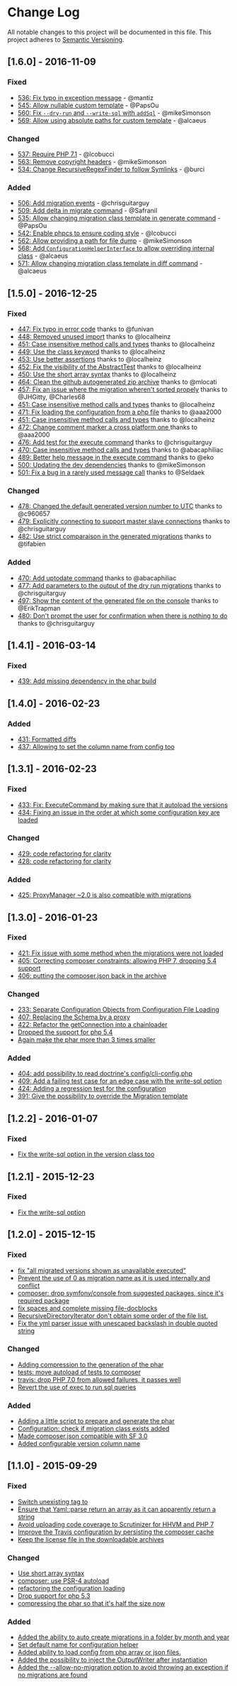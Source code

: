 # Change Log
All notable changes to this project will be documented in this file.
This project adheres to [Semantic Versioning](http://semver.org/).

## [1.6.0] - 2016-11-09

### Fixed
  - [536: Fix typo in exception message](https://github.com/doctrine/migrations/pull/536) - @mantiz
  - [545: Allow nullable custom template](https://github.com/doctrine/migrations/pull/545) - @PapsOu
  - [560: Fix `--dry-run` and `--write-sql` with `addSql`](https://github.com/doctrine/migrations/pull/560) - @mikeSimonson
  - [569: Allow using absolute paths for custom template](https://github.com/doctrine/migrations/pull/569) - @alcaeus

### Changed
  - [537: Require PHP 7.1](https://github.com/doctrine/migrations/pull/537) - @lcobucci
  - [563: Remove copyright headers](https://github.com/doctrine/migrations/pull/563) - @mikeSimonson
  - [534: Change RecursiveRegexFinder to follow Symlinks](https://github.com/doctrine/migrations/pull/534) - @burci

### Added
  - [506: Add migration events](https://github.com/doctrine/migrations/pull/506) - @chrisguitarguy
  - [509: Add delta in migrate command](https://github.com/doctrine/migrations/pull/509) - @Safranil
  - [535: Allow changing migration class template in generate command](https://github.com/doctrine/migrations/pull/535) - @PapsOu
  - [542: Enable phpcs to ensure coding style](https://github.com/doctrine/migrations/pull/542) - @lcobucci
  - [562: Allow providing a path for file dump](https://github.com/doctrine/migrations/pull/562) - @mikeSimonson
  - [568: Add `ConfigurationHelperInterface` to allow overriding internal class](https://github.com/doctrine/migrations/pull/568) - @alcaeus
  - [571: Allow changing migration class template in diff command](https://github.com/doctrine/migrations/pull/571) - @alcaeus

## [1.5.0] - 2016-12-25

### Fixed
  - [447: Fix typo in error code](https://github.com/doctrine/migrations/pull/447) thanks to @funivan
  - [448: Removed unused import](https://github.com/doctrine/migrations/pull/448) thanks to @localheinz 
  - [451: Case insensitive method calls and types](https://github.com/doctrine/migrations/pull/451) thanks to @localheinz 
  - [449: Use the class keyword](https://github.com/doctrine/migrations/pull/449) thanks to @localheinz 
  - [453: Use better assertions](https://github.com/doctrine/migrations/pull/453) thanks to @localheinz 
  - [452: Fix the visibility of the AbstractTest](https://github.com/doctrine/migrations/pull/452) thanks to @localheinz 
  - [450: Use the short array syntax](https://github.com/doctrine/migrations/pull/450) thanks to @localheinz 
  - [464: Clean the github autogenerated zip archive](https://github.com/doctrine/migrations/pull/464) thanks to @mlocati 
  - [457: Fix an issue where the migration wheren't sorted propely](https://github.com/doctrine/migrations/pull/457) thanks to @JHGitty, @Charles68
  - [451: Case insensitive method calls and types](https://github.com/doctrine/migrations/pull/451) thanks to @localheinz 
  - [471: Fix loading the configuration from a php file](https://github.com/doctrine/migrations/pull/471) thanks to @aaa2000 
  - [451: Case insensitive method calls and types](https://github.com/doctrine/migrations/pull/451) thanks to @localheinz 
  - [472: Change comment marker a cross platform one ](https://github.com/doctrine/migrations/pull/472) thanks to @aaa2000 
  - [476: Add test for the execute command](https://github.com/doctrine/migrations/pull/476) thanks to @chrisguitarguy 
  - [470: Case insensitive method calls and types](https://github.com/doctrine/migrations/pull/470) thanks to @abacaphiliac 
  - [489: Better help message in the execute command](https://github.com/doctrine/migrations/pull/489) thanks to @eko 
  - [500: Updating the dev dependencies](https://github.com/doctrine/migrations/pull/500) thanks to @mikeSimonson
  - [501: Fix a bug in a rarely used message call](https://github.com/doctrine/migrations/pull/501) thanks to @Seldaek 

### Changed
  - [478: Changed the default generated version number to UTC](https://github.com/doctrine/migrations/pull/446) thanks to @c960657 
  - [479: Explicitly connecting to support master slave connections](https://github.com/doctrine/migrations/pull/479) thanks to @chrisguitarguy
  - [482: Use strict comparaison in the generated migrations](https://github.com/doctrine/migrations/pull/482) thanks to @tifabien

### Added
  - [470: Add uptodate command](https://github.com/doctrine/migrations/pull/470) thanks to @abacaphiliac 
  - [477: Add parameters to the output of the dry run migrations](https://github.com/doctrine/migrations/pull/477) thanks to @chrisguitarguy 
  - [497: Show the content of the generated file on the console](https://github.com/doctrine/migrations/pull/497) thanks to @ErikTrapman 
  - [480: Don't prompt the user for confirmation when there is nothing to do](https://github.com/doctrine/migrations/pull/480) thanks to @chrisguitarguy 


## [1.4.1] - 2016-03-14
### Fixed
  - [439: Add missing dependency in the phar build](https://github.com/doctrine/migrations/pull/439)

  
## [1.4.0] - 2016-02-23
### Added
  - [431: Formatted diffs](https://github.com/doctrine/migrations/pull/431)
  - [437: Allowing to set the column name from config too](https://github.com/doctrine/migrations/pull/437)

## [1.3.1] - 2016-02-23
### Fixed
  - [433: Fix: ExecuteCommand by making sure that it autoload the versions](https://github.com/doctrine/migrations/pull/433)
  - [434: Fixing an issue in the order at which some configuration key are loaded](https://github.com/doctrine/migrations/pull/434)

### Changed
  - [429: code refactoring for clarity](https://github.com/doctrine/migrations/pull/429)
  - [428: code refactoring for clarity](https://github.com/doctrine/migrations/pull/428)

### Added
  - [425: ProxyManager ~2.0 is also compatible with migrations](https://github.com/doctrine/migrations/pull/425)


## [1.3.0] - 2016-01-23
### Fixed
  - [421: Fix issue with some method when the migrations were not loaded](https://github.com/doctrine/migrations/pull/421)
  - [405: Correcting composer constraints: allowing PHP 7, dropping 5.4 support](https://github.com/doctrine/migrations/pull/405)
  - [406: putting the composer.json back in the archive](https://github.com/doctrine/migrations/pull/406)

### Changed
  - [233: Separate Configuration Objects from Configuration File Loading](https://github.com/doctrine/migrations/issues/233)
  - [407: Replacing the Schema by a proxy](https://github.com/doctrine/migrations/pull/407)
  - [422: Refactor the getConnection into a chainloader](https://github.com/doctrine/migrations/pull/422)
  - [Dropped the support for php 5.4](https://github.com/doctrine/migrations/pull/393)
  - [Again make the phar more than 3 times smaller](https://github.com/doctrine/migrations/pull/396)

### Added
  - [404: add possibility to read doctrine's config/cli-config.php](https://github.com/doctrine/migrations/pull/404)
  - [409: Add a failing test case for an edge case with the write-sql option](https://github.com/doctrine/migrations/pull/409)
  - [424: Adding a regression test for the configuration](https://github.com/doctrine/migrations/pull/424)
  - [391: Give the possibility to override the Migration template](https://github.com/doctrine/migrations/pull/391)

## [1.2.2] - 2016-01-07
### Fixed
  - [Fix the write-sql option in the version class too](https://github.com/doctrine/migrations/commit/91043f742da8506ab7115a1d14247ce26375f6f5)
  
## [1.2.1] - 2015-12-23
### Fixed
  - [Fix the write-sql option](https://github.com/doctrine/migrations/pull/400)

## [1.2.0] - 2015-12-15
### Fixed
  - [fix "all migrated versions shown as unavailable executed" ](https://github.com/doctrine/migrations/commit/875849e2a80d37dc8bf5dd0663e464b6789e3b56)
  - [Prevent the use of 0 as migration name as it is used internally and conflict](http://github.com/doctrine/migrations/commit/5df49c5ad5dc2265401a54a3b9e6ecb3e7cda8d0)
  - [composer: drop symfony/console from suggested packages, since it's required package](http://github.com/doctrine/migrations/commit/d263c7bfac7188009ab0717ed5aa6577e80)
  - [fix spaces and complete missing file-docblocks](http://github.com/doctrine/migrations/commit/4b68a69c3e35492b36ec140ebb216cdb80ffe655)
  - [RecursiveDirectoryIterator don't obtain some order of the file list.](http://github.com/doctrine/migrations/commit/ed95c05c14381e64404f1135763fcc9b65317b96)
  - [Fix the yml parser issue with unescaped backslash in double quoted string](http://github.com/doctrine/migrations/commit/af3cce7d2e490ead821fcbdb54b4772b4913ee1d)

### Changed
  - [Adding compression to the generation of the phar](http://github.com/doctrine/migrations/commit/70730ff8655f0be89ce0f06d1e279930d7eb2550)
  - [tests: move autoload of tests to composer](http://github.com/doctrine/migrations/commit/3a4f8368e4b7b95d2e6c51c26f6dc41bb05a5ce5)
  - [travis: drop PHP 7.0 from allowed failures, it passes well](http://github.com/doctrine/migrations/commit/57ec2f071a7a840c554058b77f2089893d06ba23)
  - [Revert the use of exec to run sql queries](http://github.com/doctrine/migrations/commit/0af6e6e705b905a56cbed26cb5c17faad4c2c04f)

### Added
  - [Adding a little script to prepare and generate the phar](http://github.com/doctrine/migrations/commit/3a8ef413e7f8a42d4e0f3d32d30601b26fb27e60)
  - [Configuration: check if migration class exists added](http://github.com/doctrine/migrations/commit/a53d7c83b319341c985d2a21950e260fa55b0b8d)
  - [Made composer.json compatible with SF 3.0](http://github.com/doctrine/migrations/commit/4e909f2e661a8414a3e04ce987a09c9e849cd13f)
  - [Added configurable version column name](http://github.com/doctrine/migrations/commit/02ddf4318b84a20bb0e3486acfc6e6f41cc63426)

## [1.1.0] - 2015-09-29
### Fixed
  - [Switch unexisting <warning> tag to <comment>](http://github.com/doctrine/migrations/commit/93a81ff0dcc858de4df5c17d97f2f24b3bfa3c36)
  - [Ensure that Yaml::parse return an array as it can apparently return a string](http://github.com/doctrine/migrations/commit/1499f0cc3e5f5b20a510ba8f0779d5c68a9e5084)
  - [Avoid uploading code coverage to Scrutinizer for HHVM and PHP 7](http://github.com/doctrine/migrations/commit/d47d65021dcb711480bf27f6d0bbba138e220f12)
  - [Improve the Travis configuration by persisting the composer cache](http://github.com/doctrine/migrations/commit/bda0509b479ae6605b8fa749b0999b4ce2ff8c04)
  - [Keep the license file in the downloadable archives](https://github.com/doctrine/migrations/commit/dfbee38e004899bc078d5d47b13bea53799fca1e#diff-fc723d30b02a4cca7a534518111c1a66)
  
### Changed
  - [Use short array syntax](http://github.com/doctrine/migrations/commit/50a6e18c95ff617325229a4a649d65c1a11445bc)
  - [composer: use PSR-4 autoload](http://github.com/doctrine/migrations/commit/7fb8d301b2f4d4a564433165e0604b7d34013844)
  - [refactoring the configuration loading](http://github.com/doctrine/migrations/commit/e95b277111c74cfe65eb959d4471f45a815e1ece)
  - [Drop support for php 5.3](https://github.com/doctrine/migrations/commit/0e60856a10e8b510daa612fe25f6245aece77e68)
  - [compressing the phar so that it's half the size now](https://github.com/doctrine/migrations/commit/70730ff8655f0be89ce0f06d1e279930d7eb2550)
  
### Added
  - [Added the ability to auto create migrations in a folder by month and year](http://github.com/doctrine/migrations/commit/0b8e40868e12a36de7f689add61857b9ba29c4bc)
  - [Set default name for configuration helper](http://github.com/doctrine/migrations/commit/1f3592f2f126a022db275192f17b8d5c01f19822)
  - [Added ability to load config from php array or json files.](http://github.com/doctrine/migrations/commit/8cf01d623f9eb3728ba86c22970347107a8f0be7)
  - [Added the possibility to inject the OutputWriter after instantiation](https://github.com/doctrine/migrations/pull/342)
  - [Added the --allow-no-migration option to avoid throwing an exception if no migrations are found](https://github.com/doctrine/migrations/commit/a9ec86faa3a3f7f592a633af43b6ef6c9f358239#diff-0a4648a19ba565cda76b349e89552a9b)
